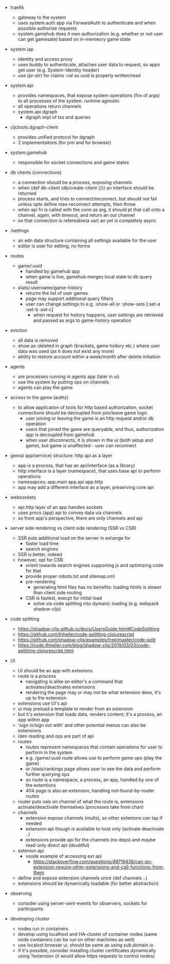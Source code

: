
- traefik
  - gateway to the system
  - uses system.auth app via ForwardAuth to authenticate and when possible authorize requests
  - system.gamehub does it own authorization (e.g. whether or not user can get gamesate) based on in-memeory game state

- system.iap
  - identity and access proxy
  - uses buddy to authenticate, attaches user data to request, so apps get user (e.g. System-Identity header)
  - use (pr-str) for claims :val so uuid is properly written/read

- system.api
  - provides namespaces, that expose system operations (fns of args) to all processes of the system. runtime agnostic
  - all operations return channels
  - system.api.dgraph
    - dgraph impl of txs and queries

- cljctools.dgraph-client
  - provides unified protocol for dgraph
  - 2 implementaitons (for jvm and for browser)

- system.gamehub
  - responsible for socket connections and game states

- db clients (connections)
  - a connection should be a process, exposing channels
  - when (def db-client (db/create-client {})) an interface should be returned
  - process starts, and tries to connect/reconnect, but should not fail unless opts define max-reconnect attempts, then throw
  - when api fn is called with the conn as arg, it should pt that call onto a channel, again, with timeout, and return an out channel
  - so that connection is refereable(a var) an yet is completely async

- /settings
  - an edn data structure containing all settings available for the user
  - editor is user for editing, no forms

- routes
  - game/:uuid 
    - handled by gamehub app 
    - when game is live, gamehub merges local state to db query result
  - stats/:username/game-history
    - returns the list of user games
    - page may support additional query filters
    - user can change settings to e.g. :show-all or :show-sets [:set-a :set-b :set-c]
      - when request for hsitory happens, user settings are retrieved and passed as args to game-history operation

- eviction
  - all data is removed
  - show as :deleted in graph (brackets, game hsitory etc.) where user data was used (as it does not exist any more)
  - ability to restore account within a week/month after delete initiation

- agents
  - are processes running in agents app (later in ui)
  - use the system by putting ops on channels
  - agents can play the game

- access to the game (authz)
  - to allow application of tools for http based authorization, socket connections should be decoupled from join/leave game logic
    - user joining or leaving the game is an http request and/or db operation
    - users that joined the game are queryable, and thus, authorization app is decoupled from gamehub
    - when user disconnects, it is shown in the ui (both setup and game), but game is unaffected - user can reconnect

- genral app(service) structure: http api as a layer
  - app is a process, that has an api/interface (as a library)
  - http interface is a layer (namespace), that uses base api to perform operations
  - namesapces: app.main app.api app.http
  - app may add a different interface as a layer, preserving core api

- websockets
  - api.http layer of an app handles sockets
  - uses procs (app) api to convey data via channels
  - so from app's perspective, there are only channels and api

- server side rendering vs client side rendering (SSR vs CSR)
  - SSR puts additional load on the server in exhange for
    - faster load time
    - search engines
  - SSR is better, indeed
  - however, opt for CSR
    - orient towards search engines supporting js and optimizing code for that
    - provide proper robots.txt and sitemap.xml
    - pre-rendering
      - generating html files has no benefits: loading htmls is slower than client side routing
    - CSR is fastest, execpt for initial load
      - solve via code splitting into dymanic loading (e.g. webpack shadow-cljs)

- code splitting
  - https://shadow-cljs.github.io/docs/UsersGuide.html#CodeSplitting
  - https://github.com/thheller/code-splitting-clojurescript
  - https://github.com/shadow-cljs/examples/tree/master/code-split
  - https://code.thheller.com/blog/shadow-cljs/2019/03/03/code-splitting-clojurescript.html

- UI
  - UI should be an app with extenions
  - route is a process
    - navigating is alike an editor's a command that activates/deactivates extensions
    - rendering the page may or may not be what extension does, it's up to the extension
  - extensions use UI's api
  - ui may preload a template to render from an extension
  - but it's extension  that loads data, renders content; it's a process, an app within app
  - 'sign in/sign out with' and other potential menus can also be extensions
  - iden reading and ops are part of api
  - routes 
    - routes represent namespaces that contain operations for user to perform in the system
    - e.g. /game/:uuid route allows use to perform game ops (play the game)
    - or /stats/rankings page allows user to see the data and perform further querying ops
    - so route is a namespace, a process, an app, handled by one of the extentions
    - 404 page is also an extension, handling not-found-by-router routes
  - router puts vals on channel of what the route is, extensions activate/deactivate themselves (processes take from chan)
  - channels
    - extension expose channels (mults), so other extenions can tap if needed
    - extension api though is available to host only (activate deactivate ..)
    - extensions provide api for the channels (no deps) and maybe read-only direct api (doubtful)
  - extenion api
    - vsode example of accessing ext api
      - https://stackoverflow.com/questions/49719436/can-an-extension-require-other-extensions-and-call-functions-from-them
  - define and expose extension channels once (def channels ..)
  - extensions should be dynamically loadable (for better abstraction)

- observing
  - consider using server-sent-events for observers, sockets for participants


- developing cluster
  - nodes run in containers
  - develop using localhost and HA-cluster of container nodes (same node containers  can be run on other machines as well)
  - use localost browser ui, should be same as using sub.domain.io
  - if it's possible, consider installing cluster certificates dynamically using ?extension (it would allow https requests to control nodes)